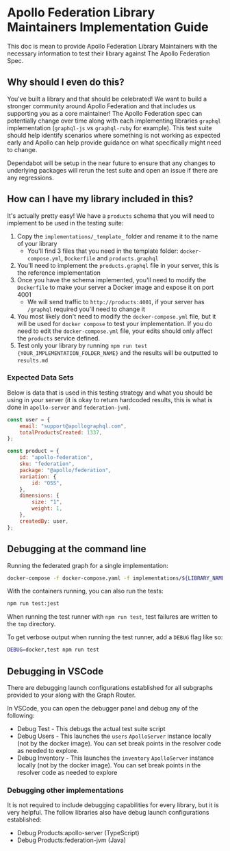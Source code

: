 # Apollo Federation Library Maintainers Implementation Guide

This doc is mean to provide Apollo Federation Library Maintainers with the
necessary information to test their library against The Apollo Federation Spec.

## Why should I even do this?

You've built a library and that should be celebrated! We want to build a
stronger community around Apollo Federation and that includes us supporting you
as a core maintainer! The Apollo Federation spec can potentially change over
time along with each implementing libraries `graphql` implementation (`graphql-js`
vs `graphql-ruby` for example). This test suite should help identify scenarios
where something is not working as expected early and Apollo can help provide
guidance on what specifically might need to change.

Dependabot will be setup in the near future to ensure that any changes to
underlying packages will rerun the test suite and open an issue if there are
any regressions.

## How can I have my library included in this?

It's actually pretty easy! We have a `products` schema that you will need to
implement to be used in the testing suite:

1. Copy the `implementations/_template_` folder and rename it to the name of
   your library
   - You'll find 3 files that you need in the template folder:
     `docker-compose.yml`, `Dockerfile` and `products.graphql`
2. You'll need to implement the `products.graphql` file in your server, this is
   the reference implementation
3. Once you have the schema implemented, you'll need to modify the `Dockerfile`
   to make your server a Docker image and expose it on port 4001
   - We will send traffic to `http://products:4001`, if your server has
     `/graphql` required you'll need to change it
4. You most likely don't need to modify the `docker-compose.yml` file, but it
   will be used for `docker compose` to test your implementation. If you do need
   to edit the `docker-compose.yml` file, your edits should only affect the
   `products` service defined.
5. Test only your library by running `npm run test {YOUR_IMPLEMENTATION_FOLDER_NAME}`
   and the results will be outputted to `results.md`

### Expected Data Sets

Below is data that is used in this testing strategy and what you should be using
in your server (it is okay to return hardcoded results, this is what is done in
`apollo-server` and `federation-jvm`).

```javascript
const user = {
    email: "support@apollographql.com",
    totalProductsCreated: 1337,
};

const product = {
    id: "apollo-federation",
    sku: "federation",
    package: "@apollo/federation",
    variation: {
        id: "OSS",
    },
    dimensions: {
        size: "1",
        weight: 1,
    },
    createdBy: user,
};
```

## Debugging at the command line

Running the federated graph for a single implementation:

```sh
docker-compose -f docker-compose.yaml -f implementations/${LIBRARY_NAME}/docker-compose.yaml up --build
```

With the containers running, you can also run the tests:

```sh
npm run test:jest
```

When running the test runner with `npm run test`, test failures are written to
the `tmp` directory.

To get verbose output when running the test runner, add a `DEBUG` flag like so:

```sh
DEBUG=docker,test npm run test
```

## Debugging in VSCode

There are debugging launch configurations established for all subgraphs provided
to your along with the Graph Router.

In VSCode, you can open the debugger panel and debug any of the following:

- Debug Test - This debugs the actual test suite script
- Debug Users - This launches the `users` `ApolloServer` instance locally
  (not by the docker image). You can set break points in the resolver code as
  needed to explore.
- Debug Inventory - This launches the `inventory` `ApolloServer` instance
  locally (not by the docker image). You can set break points in the resolver
  code as needed to explore

### Debugging other implementations

It is not required to include debugging capabilities for every library, but it
is very helpful. The follow libraries also have debug launch configurations
established:

- Debug Products:apollo-server (TypeScript)
- Debug Products:federation-jvm (Java)
